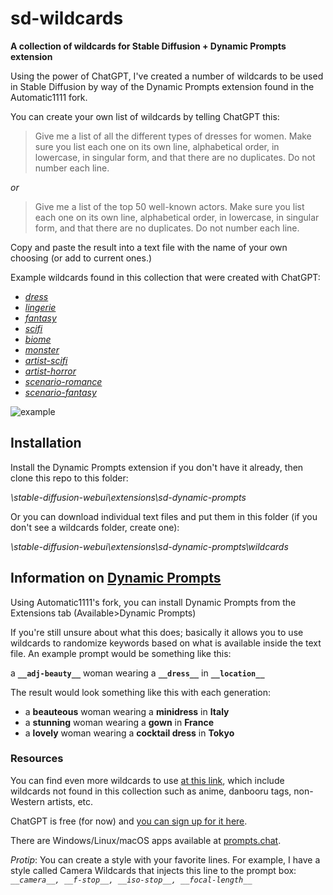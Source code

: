 # sd-wildcards
**A collection of wildcards for Stable Diffusion + Dynamic Prompts extension**

Using the power of ChatGPT, I've created a number of wildcards to be used in Stable Diffusion by way of the Dynamic Prompts extension found in the Automatic1111 fork.

You can create your own list of wildcards by telling ChatGPT this:

> Give me a list of all the different types of dresses for women. Make sure you list each one on its own line, alphabetical order, in lowercase, in singular form, and that there are no duplicates. Do not number each line.

*or*

> Give me a list of the top 50 well-known actors. Make sure you list each one on its own line, alphabetical order, in lowercase, in singular form, and that there are no duplicates. Do not number each line.

Copy and paste the result into a text file with the name of your own choosing (or add to current ones.)

Example wildcards found in this collection that were created with ChatGPT:

- [*dress*](https://raw.githubusercontent.com/mattjaybe/sd-wildcards/main/wildcards/dress.txt)
- [*lingerie*](https://raw.githubusercontent.com/mattjaybe/sd-wildcards/main/wildcards/lingerie.txt)
- [*fantasy*](https://raw.githubusercontent.com/mattjaybe/sd-wildcards/main/wildcards/fantasy.txt)
- [*scifi*](https://raw.githubusercontent.com/mattjaybe/sd-wildcards/main/wildcards/scifi.txt)
- [*biome*](https://raw.githubusercontent.com/mattjaybe/sd-wildcards/main/wildcards/biome.txt)
- [*monster*](https://raw.githubusercontent.com/mattjaybe/sd-wildcards/main/wildcards/monster.txt)
- [*artist-scifi*](https://raw.githubusercontent.com/mattjaybe/sd-wildcards/main/wildcards/artist-scifi.txt)
- [*artist-horror*](https://raw.githubusercontent.com/mattjaybe/sd-wildcards/main/wildcards/artist-horror.txt)
- [*scenario-romance*](https://raw.githubusercontent.com/mattjaybe/sd-wildcards/main/wildcards/scenario-romance.txt)
- [*scenario-fantasy*](https://raw.githubusercontent.com/mattjaybe/sd-wildcards/main/wildcards/scenario-fantasy.txt)

![example](https://user-images.githubusercontent.com/110819465/214972021-6086eff9-fa7e-46db-8dcf-c07eaf345983.png)

## Installation

Install the Dynamic Prompts extension if you don't have it already, then clone this repo to this folder:

*\stable-diffusion-webui\extensions\sd-dynamic-prompts*

Or you can download individual text files and put them in this folder (if you don't see a wildcards folder, create one):

*\stable-diffusion-webui\extensions\sd-dynamic-prompts\wildcards*

## Information on [Dynamic Prompts](https://github.com/adieyal/sd-dynamic-prompts)

Using Automatic1111's fork, you can install Dynamic Prompts from the Extensions tab (Available>Dynamic Prompts)

If you're still unsure about what this does; basically it allows you to use wildcards to randomize keywords based on what is available inside the text file. An example prompt would be something like this:

a **`__adj-beauty__`** woman wearing a **`__dress__`** in **`__location__`**

The result would look something like this with each generation:

- a **beauteous** woman wearing a **minidress** in **Italy**
- a **stunning** woman wearing a **gown** in **France**
- a **lovely** woman wearing a **cocktail dress** in **Tokyo**

### Resources

You can find even more wildcards to use [at this link](https://rentry.org/sdgoldmine#wildcards), which include wildcards not found in this collection such as anime, danbooru tags, non-Western artists, etc.

ChatGPT is free (for now) and [you can sign up for it here](https://openai.com/blog/chatgpt/).

There are Windows/Linux/macOS apps available at [prompts.chat](https://prompts.chat/).

*Protip*: You can create a style with your favorite lines.  For example, I have a style called Camera Wildcards that injects this line to the prompt box: *`__camera__, __f-stop__, __iso-stop__, __focal-length__`*
